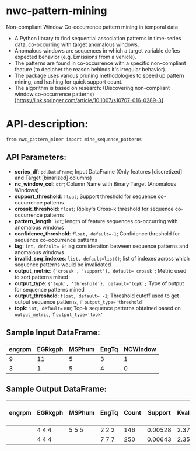# nwc-pattern-mining
Non-compliant Window Co-occurrence pattern mining in temporal data

- A Python library to find sequential association patterns in time-series data, co-occurring with target anomalous windows.
- Anomalous windows are sequences in which a target variable defies expected behavior (e.g. Emissions from a vehicle).
- The patterns are found in co-occurrence with a specific non-compliant feature (to decipher the reason behinds it's irregular behavior).
- The package uses various pruning methodologies to speed up pattern mining, and hashing for quick support count.
- The algorithm is based on research: (Discovering non-compliant window co-occurrence patterns)[https://link.springer.com/article/10.1007/s10707-016-0289-3]

# API-description:
`from nwc_pattern_miner import mine_sequence_patterns`

## API Parameters: 
- **series_df**: `pd.DataFrame`; Input DataFrame (Only features [discretized] and Target [binarized] columns)  
- **nc_window_col**: `str`; Column Name with Binary Target (Anomalous Windows)
- **support_threshold**: `float`; Support threshold for sequence co-occurrence patterns
- **crossk_threshold**: `float`; Ripley's Cross-k threshold for sequence co-occurrence patterns
- **pattern_length**: `int`; length of feature sequences co-occurring with anomalous windows
- **confidence_threshold**: `float, default=-1`; Confidence threshold for sequence co-occurrence patterns
- **lag**: `int, default= 0`; lag consideration between sequence patterns and anomalous windows
- **invalid_seq_indexes**: `list, default=list()`; list of indexes across which sequence patterns would be invalidated
- **output_metric**: `{'crossk', 'support'}, default='crossk'`; Metric used to sort patterns mined
- **output_type**: `{'topk', 'threshold'}, default='topk';` Type of output for sequence patterns mined
- **output_threshold**: `float, default= -1`; Threshold cutoff used to get output sequence patterns, if `output_type='threshold'`
- **topk**: `int, default=100`; Top-k sequence patterns obtained based on `output_metric`, if `output_type='topk'`

## Sample Input DataFrame:
| engrpm      | EGRkgph     | MSPhum      | EngTq       | NCWindow    |
| ----------- | ----------- | ----------- | ----------- | ----------- |
| 9           | 11          | 5           | 3           | 1           |
| 3           | 1           | 5           | 4           | 0           |


## Sample Output DataFrame:
| engrpm | EGRkgph | MSPhum | EngTq | Count | Support | Kvalue | Confidence | First Occurrence Index |
| -------| --------| -------| ------| ------| --------|--------|------------|------------------------|
|        | 4 4 4   | 5 5 5  | 2 2 2 | 146   | 0.00528 | 2.377  | 1.0        | 47167                  |
|        | 4 4 4   |        | 7 7 7 | 250   | 0.00643 | 2.357  | 1.0        | 41984                  |